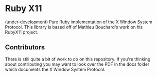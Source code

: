 Ruby X11
========

(under-development) Pure Ruby implementation of the X Window System Protocol.
This library is based off of Mathieu Bouchard's work on his RubyX11 project.

Contributors
------------

There is still quite a bit of work to do on this repository. If you're thinking
about contributing you may want to look over the PDF in the docs folder which documents
the X Window System Protocol.
